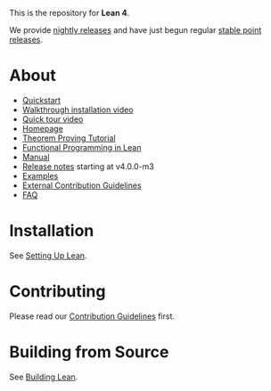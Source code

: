 This is the repository for **Lean 4**.

We provide [nightly releases](https://github.com/leanprover/lean4-nightly/releases)
and have just begun regular [stable point releases](https://github.com/leanprover/lean4/releases).

# About

- [Quickstart](https://github.com/leanprover/lean4/blob/master/doc/quickstart.md)
- [Walkthrough installation video](https://www.youtube.com/watch?v=yZo6k48L0VY)
- [Quick tour video](https://youtu.be/zyXtbb_eYbY)
- [Homepage](https://leanprover.github.io)
- [Theorem Proving Tutorial](https://leanprover.github.io/theorem_proving_in_lean4/)
- [Functional Programming in Lean](https://leanprover.github.io/functional_programming_in_lean/)
- [Manual](https://leanprover.github.io/lean4/doc/)
- [Release notes](RELEASES.md) starting at v4.0.0-m3
- [Examples](https://leanprover.github.io/lean4/doc/examples.html)
- [External Contribution Guidelines](https://github.com/leanprover/lean4/blob/master/doc/contributions.md)
- [FAQ](https://leanprover.github.io/lean4/doc/faq.html)

# Installation

See [Setting Up Lean](https://leanprover.github.io/lean4/doc/setup.html).

# Contributing

Please read our [Contribution Guidelines](CONTRIBUTING.md) first.

# Building from Source

See [Building Lean](https://leanprover.github.io/lean4/doc/make/index.html).
